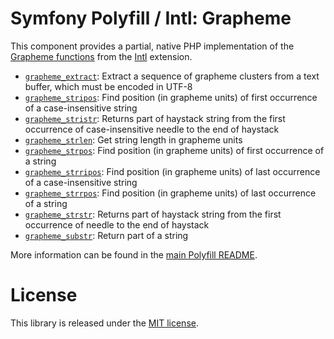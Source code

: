 Symfony Polyfill / Intl: Grapheme
=================================

This component provides a partial, native PHP implementation of the
[Grapheme functions](http://php.net/manual/en/ref.intl.grapheme.php) from the
[Intl](http://php.net/intl) extension.

- [`grapheme_extract`](http://php.net/grapheme_extract): Extract a sequence of grapheme
  clusters from a text buffer, which must be encoded in UTF-8
- [`grapheme_stripos`](http://php.net/grapheme_stripos): Find position (in grapheme units)
  of first occurrence of a case-insensitive string
- [`grapheme_stristr`](http://php.net/grapheme_stristr): Returns part of haystack string
  from the first occurrence of case-insensitive needle to the end of haystack
- [`grapheme_strlen`](http://php.net/grapheme_strlen): Get string length in grapheme units
- [`grapheme_strpos`](http://php.net/grapheme_strpos): Find position (in grapheme units)
  of first occurrence of a string
- [`grapheme_strripos`](http://php.net/grapheme_strripos): Find position (in grapheme units)
  of last occurrence of a case-insensitive string
- [`grapheme_strrpos`](http://php.net/grapheme_strrpos): Find position (in grapheme units)
  of last occurrence of a string
- [`grapheme_strstr`](http://php.net/grapheme_strstr): Returns part of haystack string from
  the first occurrence of needle to the end of haystack
- [`grapheme_substr`](http://php.net/grapheme_substr): Return part of a string

More information can be found in the 
[main Polyfill README](https://github.com/symfony/polyfill/blob/master/README.md).

License
=======

This library is released under the [MIT license](LICENSE).